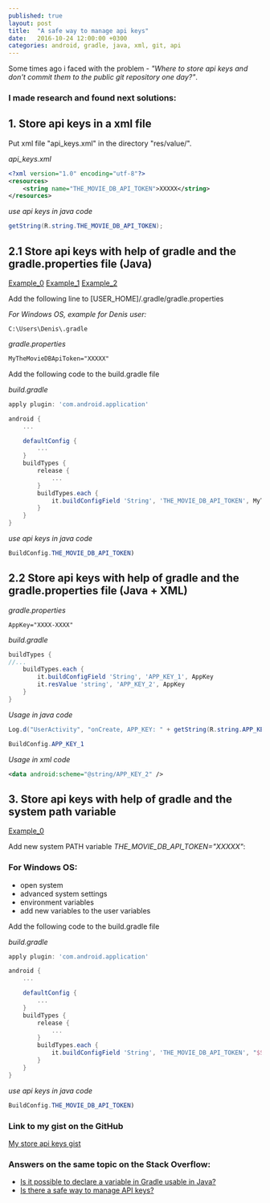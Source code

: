 ```yaml
---
published: true
layout: post
title:  "A safe way to manage api keys"
date:   2016-10-24 12:00:00 +0300
categories: android, gradle, java, xml, git, api
---
```


Some times ago i faced with the problem - *"Where to store api keys and don't commit them to the public git repository one day?"*.

### I made research and found next solutions:

## 1. Store api keys in a xml file
Put xml file "api_keys.xml" in the directory "res/value/".

*api_keys.xml*

```xml
<?xml version="1.0" encoding="utf-8"?>
<resources>
    <string name="THE_MOVIE_DB_API_TOKEN">XXXXX</string>
</resources>
```

*use api keys in java code*

```java
getString(R.string.THE_MOVIE_DB_API_TOKEN);
```

## 2.1 Store api keys with help of gradle and the gradle.properties file (Java)

[Example_0](https://github.com/udacity/Sunshine-Version-2/commit/898f4355c4bb257055f9f0eb2ac51e0412674cbf)
[Example_1](https://github.com/udacity/Sunshine-Version-2/blob/sunshine_master/README.md)
[Example_2](http://michiganlabs.com/string-constants-generated-gradle-build-configurations/#.VtB0-px96Um)

Add the following line to [USER_HOME]/.gradle/gradle.properties

*For Windows OS, example for Denis user:* 

```
C:\Users\Denis\.gradle
```

*gradle.properties*

```xml
MyTheMovieDBApiToken="XXXXX"
```

Add the following code to the build.gradle file

*build.gradle*

```gradle
apply plugin: 'com.android.application'

android {
    ...

    defaultConfig {
        ...
    }
    buildTypes {
        release {
            ...
        }
        buildTypes.each {
            it.buildConfigField 'String', 'THE_MOVIE_DB_API_TOKEN', MyTheMovieDBApiToken
        }
    }
}
```

*use api keys in java code*

```java
BuildConfig.THE_MOVIE_DB_API_TOKEN)
```

## 2.2 Store api keys with help of gradle and the gradle.properties file (Java + XML)

*gradle.properties*

```
AppKey="XXXX-XXXX"
```

*build.gradle*

```groovy
buildTypes {
//...
    buildTypes.each {
        it.buildConfigField 'String', 'APP_KEY_1', AppKey
        it.resValue 'string', 'APP_KEY_2', AppKey
    }
}
```

*Usage in java code*

```java
Log.d("UserActivity", "onCreate, APP_KEY: " + getString(R.string.APP_KEY_2));

BuildConfig.APP_KEY_1
```

*Usage in xml code*

```xml
<data android:scheme="@string/APP_KEY_2" />
```

## 3. Store api keys with help of gradle and the system path variable

[Example_0](http://stackoverflow.com/questions/9854176/in-gradle-is-there-a-better-way-to-get-environment-variables)

Add new system PATH variable *THE_MOVIE_DB_API_TOKEN="XXXXX"*:
### For Windows OS:
* open system
* advanced system settings
* environment variables
* add new variables to the user variables 


Add the following code to the build.gradle file

*build.gradle*

```gradle
apply plugin: 'com.android.application'

android {
    ...

    defaultConfig {
        ...
    }
    buildTypes {
        release {
            ...
        }
        buildTypes.each {
            it.buildConfigField 'String', 'THE_MOVIE_DB_API_TOKEN', "$System.env.THE_MOVIE_DB_API_TOKEN"
        }
    }
}
```

*use api keys in java code*

```java
BuildConfig.THE_MOVIE_DB_API_TOKEN)
```

### Link to my gist on the GitHub

[My store api keys gist](https://gist.github.com/VDenis/46c222b16683447bab33)

### Answers on the same topic on the Stack Overflow:

* [Is it possible to declare a variable in Gradle usable in Java?](http://stackoverflow.com/questions/17197636/is-it-possible-to-declare-a-variable-in-gradle-usable-in-java/35650390#35650390)
* [Is there a safe way to manage API keys?](http://stackoverflow.com/questions/33134031/is-there-a-safe-way-to-manage-api-keys/34021467#34021467)
